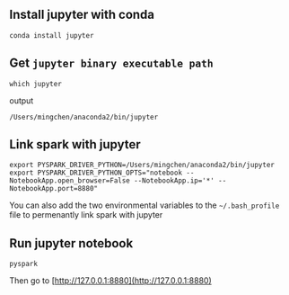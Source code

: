 ## Install jupyter with conda

```
conda install jupyter
```

## Get `jupyter binary executable path`

```
which jupyter
```

output

```
/Users/mingchen/anaconda2/bin/jupyter
```

## Link spark with jupyter

```
export PYSPARK_DRIVER_PYTHON=/Users/mingchen/anaconda2/bin/jupyter
export PYSPARK_DRIVER_PYTHON_OPTS="notebook --NotebookApp.open_browser=False --NotebookApp.ip='*' --NotebookApp.port=8880"
```

You can also add the two environmental variables to the `~/.bash_profile` file to permenantly link spark with jupyter

## Run jupyter notebook

```
pyspark
```

Then go to [http://127.0.0.1:8880](http://127.0.0.1:8880)

